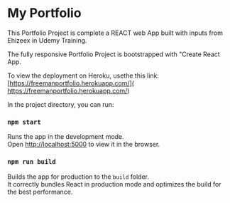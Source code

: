 # My Portfolio
This Portfolio Project is complete a REACT web App built with inputs from Ehizeex in Udemy Training.

The fully responsive Portfolio Project is bootstrapped with "Create React App.

To view the deployment on Heroku, usethe this link: 
[https://freemanportfolio.herokuapp.com/]( https://freemanportfolio.herokuapp.com/)

In the project directory, you can run:

### `npm start`
Runs the app in the development mode.\
Open [http://localhost:5000](http://localhost:5000) to view it in the browser.


### `npm run build`

Builds the app for production to the `build` folder.\
It correctly bundles React in production mode and optimizes the build for the best performance.
